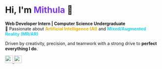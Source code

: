 <h1 align="left">Hi, I'm <span style="color:#7C3AED;">Mithula</span> 👋</h1>

<p align="left">
  <b>Web Developer Intern | Computer Science Undergraduate</b><br>
  🚀 Passionate about <b style="color:#EAB308;">Artificial Intelligence (AI)</b> and <b style="color:#22D3EE;">Mixed/Augmented Reality (MR/AR)</b>
</p>

<p align="left">
  Driven by creativity, precision, and teamwork with a strong drive to <b>perfect everything I do</b>.
</p>

<p align="left">
  <a href="mailto:mithula.cbw@gmail.com">
    <img src="https://img.shields.io/badge/Gmail-D14836?style=for-the-badge&logo=gmail&logoColor=white" height="25">
  </a>
  <a href="https://www.linkedin.com/in/mithula-chanthuka/">
    <img src="https://img.shields.io/badge/linkedin-%230077B5.svg?&style=for-the-badge&logo=linkedin&logoColor=white" height="25">
  </a>
</p>

